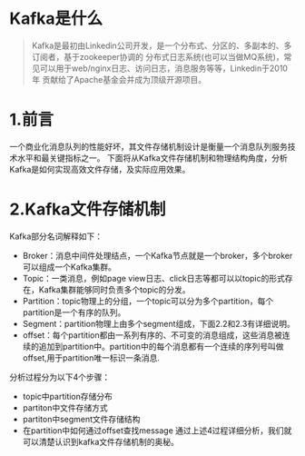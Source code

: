 # Kafka是什么
> Kafka是最初由Linkedin公司开发，是一个分布式、分区的、多副本的、多订阅者，基于zookeeper协调的
> 分布式日志系统(也可以当做MQ系统)，常见可以用于web/nginx日志、访问日志，消息服务等等，Linkedin于2010年
> 贡献给了Apache基金会并成为顶级开源项目。

# 1.前言
一个商业化消息队列的性能好坏，其文件存储机制设计是衡量一个消息队列服务技术水平和最关键指标之一。
下面将从Kafka文件存储机制和物理结构角度，分析Kafka是如何实现高效文件存储，及实际应用效果。

# 2.Kafka文件存储机制
Kafka部分名词解释如下：

- Broker：消息中间件处理结点，一个Kafka节点就是一个broker，多个broker可以组成一个Kafka集群。
- Topic：一类消息，例如page view日志、click日志等都可以以topic的形式存在，Kafka集群能够同时负责多个topic的分发。
- Partition：topic物理上的分组，一个topic可以分为多个partition，每个partition是一个有序的队列。
- Segment：partition物理上由多个segment组成，下面2.2和2.3有详细说明。
- offset：每个partition都由一系列有序的、不可变的消息组成，这些消息被连续的追加到partition中。partition中的每个消息都有一个连续的序列号叫做offset,用于partition唯一标识一条消息.

分析过程分为以下4个步骤：

- topic中partition存储分布
- partiton中文件存储方式
- partiton中segment文件存储结构
- 在partition中如何通过offset查找message
通过上述4过程详细分析，我们就可以清楚认识到kafka文件存储机制的奥秘。

